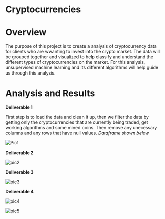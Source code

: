 # Cryptocurrencies

# Overview

The purpose of this project is to create a analysis of cryptocurrency data for clients who are wwanting to invest into the crypto market. The data will be grouped together and visualized to help classify and understand the different types of cryptocurrencies on the market. For this analysis, unsupervised machine learning and its different algorithms will help guide us through this analysis.

# Analysis and Results

**Deliverable 1**

First step is to load the data and clean it up, then we filter the data by getting only the cryptocurrencies that are currently being traded, get working algorithms and some mined coins. Then remove any unecessary columns and any rows that have null values.
*Dataframe shown below*


![Pic1](https://user-images.githubusercontent.com/82550431/136467788-cd9c2fbc-2843-483e-afe5-2b673f83974d.PNG)


**Deliverable 2**


![pic2](https://user-images.githubusercontent.com/82550431/136468432-2bf14917-7f23-4ea5-960a-831150f0e679.PNG)


**Deliverable 3**


![pic3](https://user-images.githubusercontent.com/82550431/136468443-f840eb95-f512-47ed-9131-27116ef74e68.PNG)


**Deliverable 4**


![pic4](https://user-images.githubusercontent.com/82550431/136468464-89c4f305-60b8-4520-9a2e-35d0ac652779.PNG)


![pic5](https://user-images.githubusercontent.com/82550431/136468481-51f61be2-0281-4e06-842d-c78e6001c238.PNG)


